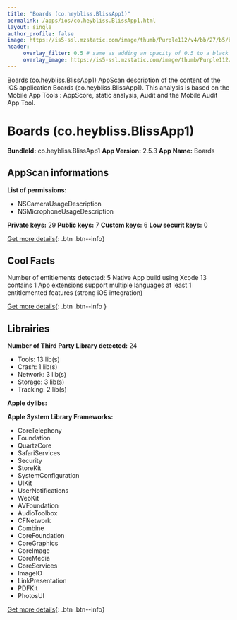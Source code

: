```yaml
---
title: "Boards (co.heybliss.BlissApp1)"
permalink: /apps/ios/co.heybliss.BlissApp1.html
layout: single
author_profile: false
image: https://is5-ssl.mzstatic.com/image/thumb/Purple112/v4/bb/27/b5/bb27b5a9-2cc9-1db9-b9c5-030ec2dcd11d/AppIcon-0-1x_U007emarketing-0-7-0-85-220.png/512x512bb.jpg
header: 
     overlay_filter: 0.5 # same as adding an opacity of 0.5 to a black background
     overlay_image: https://is5-ssl.mzstatic.com/image/thumb/Purple112/v4/bb/27/b5/bb27b5a9-2cc9-1db9-b9c5-030ec2dcd11d/AppIcon-0-1x_U007emarketing-0-7-0-85-220.png/512x512bb.jpg
---
```

Boards (co.heybliss.BlissApp1) AppScan description of the content of the iOS application Boards (co.heybliss.BlissApp1). This analysis is based on the Mobile App Tools : AppScore, static analysis, Audit and the Mobile Audit App Tool.

# Boards (co.heybliss.BlissApp1)

**BundleId:** co.heybliss.BlissApp1
**App Version:** 2.5.3
**App Name:** Boards


## AppScan informations 

**List of permissions:** 
- NSCameraUsageDescription
- NSMicrophoneUsageDescription
  
  
**Private keys:** 29
**Public keys:** 7
**Custom keys:** 6
**Low securit keys:** 0
  
[Get more details](/pricing.html){: .btn .btn--info}

## Cool Facts

Number of entitlements detected: 5
Native App
build using Xcode 13
contains 1 App extensions
support multiple languages
at least 1 entitlemented features (strong iOS integration)
  
[Get more details](/pricing.html){: .btn .btn--info }

## Librairies 
**Number of Third Party Library detected:** 24
- Tools: 13 lib(s)
- Crash: 1 lib(s)
- Network: 3 lib(s)
- Storage: 3 lib(s)
- Tracking: 2 lib(s)


**Apple dylibs:**


**Apple System Library Frameworks:**
- CoreTelephony
- Foundation
- QuartzCore
- SafariServices
- Security
- StoreKit
- SystemConfiguration
- UIKit
- UserNotifications
- WebKit
- AVFoundation
- AudioToolbox
- CFNetwork
- Combine
- CoreFoundation
- CoreGraphics
- CoreImage
- CoreMedia
- CoreServices
- ImageIO
- LinkPresentation
- PDFKit
- PhotosUI


  
[Get more details](/pricing.html){: .btn .btn--info}

